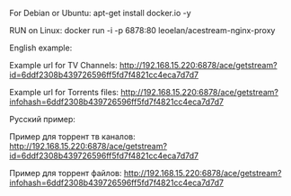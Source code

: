 For Debian or Ubuntu: apt-get install docker.io -y

RUN on Linux: docker run -i -p 6878:80 leoelan/acestream-nginx-proxy

English example:

Example url for TV Channels: http://192.168.15.220:6878/ace/getstream?id=6ddf2308b439726596ff5fd7f4821cc4eca7d7d7

Example url for Torrents files: http://192.168.15.220:6878/ace/getstream?infohash=6ddf2308b439726596ff5fd7f4821cc4eca7d7d7

Русский пример:

Пример для торрент тв каналов: http://192.168.15.220:6878/ace/getstream?id=6ddf2308b439726596ff5fd7f4821cc4eca7d7d7

Пример для торрент файлов: http://192.168.15.220:6878/ace/getstream?infohash=6ddf2308b439726596ff5fd7f4821cc4eca7d7d7
